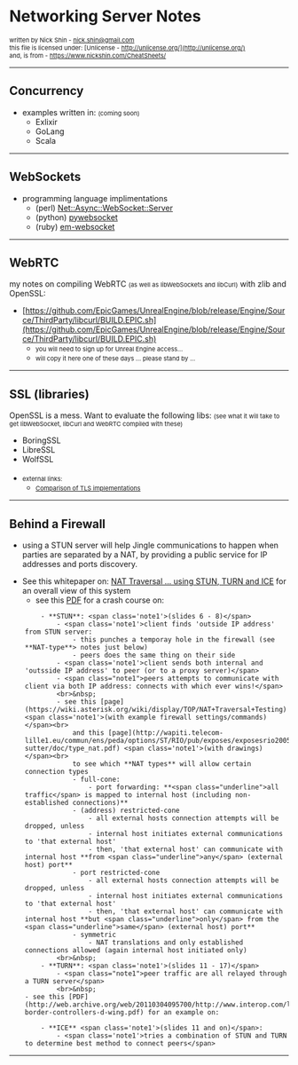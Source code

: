 # Networking Server Notes

<span class="note1">written by Nick Shin - nick.shin@gmail.com<br>
this file is licensed under: [Unlicense - http://unlicense.org/](http://unlicense.org/)<br>
and, is from - <https://www.nickshin.com/CheatSheets/></span>


* * *
## Concurrency

<!--
[//] # ( https://en.wikipedia.org/wiki/List_of_concurrent_and_parallel_programming_languages )
-->

- examples written in: <span class='note1'>(coming soon)</span>
	- Exlixir
	- GoLang
	- Scala

* * *
## WebSockets

- programming language implimentations
	- (perl) [Net::Async::WebSocket::Server](http://search.cpan.org/dist/Net-Async-WebSocket/lib/Net/Async/WebSocket/Server.pm)
	- (python) [pywebsocket](http://code.google.com/p/pywebsocket/)
	- (ruby) [em-websocket](https://github.com/igrigorik/em-websocket)

* * *
## WebRTC

my notes on compiling WebRTC <span class='note1'>(as well as libWebSockets and libCurl)</span> with zlib and OpenSSL:
- [https://github.com/EpicGames/UnrealEngine/blob/release/Engine/Source/ThirdParty/libcurl/BUILD.EPIC.sh](https://github.com/EpicGames/UnrealEngine/blob/release/Engine/Source/ThirdParty/libcurl/BUILD.EPIC.sh)
	- <span class="note1">you will need to sign up for Unreal Engine access...</span>
	- <span class="note1">will copy it here one of these days ... please stand by ...</span>

* * *
## SSL (libraries)

OpenSSL is a mess.  Want to evaluate the following libs:
<span class='note1'>(see what it will take to get libWebSocket, libCurl and WebRTC compiled with these)</span>
- BoringSSL
- LibreSSL
- WolfSSL
<br>&nbsp;
- <span class="note1">external links:</span>
	- <span class="note1">[Comparison of TLS implementations](https://en.wikipedia.org/wiki/Comparison_of_TLS_implementations)</span>

* * *
## Behind a Firewall

- using a STUN server will help Jingle communications to happen when parties are separated
	by a NAT, by providing a public service for IP addresses and ports discovery.

<!--
[//] # ( 	- asterisk                                                                                                     )
[//] # ( 	- ejabberd                                                                                                     )
[//] # ( 		- configure listening module:                                                                              )
[//] # ( ```erlang                                                                                                         )
[//] # ( {listen,                                                                                                          )
[//] # ( 	[                                                                                                              )
[//] # ( 		...                                                                                                        )
[//] # ( 		{ {3478, udp}, ejabberd_stun, [] },                                                                        )
[//] # ( 		{3478, ejabberd_stun, []}, %% TCP!!!                                                                       )
[//] # ( 		{5349, ejabberd_stun, [{certfile, "/etc/ejabberd/server.pem"}]}, %% TCP!!!                                 )
[//] # ( 		...                                                                                                        )
[//] # ( 	]                                                                                                              )
[//] # ( }                                                                                                                 )
[//] # ( ```                                                                                                               )

[//] # ( 		- and configure DNS SRV records properly so clients can easily discover STUN server from your XMPP domain: )
[//] # ( ```zone                                                                                                           )
[//] # ( _stun._udp   IN SRV  0 0 3478 stun.example.com.                                                                   )
[//] # ( _stun._tcp   IN SRV  0 0 3478 stun.example.com.                                                                   )
[//] # ( _stuns._tcp  IN SRV  0 0 5349 stun.example.com.                                                                   )
[//] # ( ```                                                                                                               )
-->

- See this whitepaper on: [NAT Traversal ... using STUN, TURN and ICE](http://web.archive.org/web/20120313075557/http://www.voiptraversal.com/) for an overall view of this system
	- see this [PDF](http://www.viagenie.ca/publications/2008-09-24-astricon-stun-turn-ice.pdf) for a crash course on:
<!--
[//] # ( <span class='note1'>(by Simon Perreault)</span> )
-->
		- **STUN**: <span class='note1'>(slides 6 - 8)</span>
			- <span class='note1'>client finds 'outside IP address' from STUN server:
				- this punches a temporay hole in the firewall (see **NAT-type**> notes just below)
				- peers does the same thing on their side
			- <span class='note1'>client sends both internal and 'outsside IP address' to peer (or to a proxy server)</span>
			- <span class="note1">peers attempts to communicate with client via both IP address: connects with which ever wins!</span>
			<br>&nbsp;
			- see this [page](https://wiki.asterisk.org/wiki/display/TOP/NAT+Traversal+Testing) <span class='note1'>(with example firewall settings/commands)</span><br>
				and this [page](http://wapiti.telecom-lille1.eu/commun/ens/peda/options/ST/RIO/pub/exposes/exposesrio2005ttnfa2006/butin-sutter/doc/type_nat.pdf) <span class='note1'>(with drawings)</span><br>
				to see which **NAT types** will allow certain connection types
				- full-cone:
					- port forwarding: **<span class="underline">all traffic</span> is mapped to internal host (including non-established connections)**
				- (address) restricted-cone
					- all external hosts connection attempts will be dropped, unless
					- internal host initiates external communications to 'that external host'
					- then, 'that external host' can communicate with internal host **from <span class="underline">any</span> (external host) port**
				- port restricted-cone
					- all external hosts connection attempts will be dropped, unless
					- internal host initiates external communications to 'that external host'
					- then, 'that external host' can communicate with internal host **but <span class="underline">only</span> from the <span class="underline">same</span> (external host) port**
				- symmetric
					- NAT translations and only established connections allowed (again internal host initiated only)
			<br>&nbsp;
		- **TURN**: <span class='note1'>(slides 11 - 17)</span>
			- <span class="note1">peer traffic are all relayed through a TURN server</span>
			<br>&nbsp;
	- see this [PDF](http://web.archive.org/web/20110304095700/http://www.interop.com/lasvegas/2006/presentations/downloads/session-border-controllers-d-wing.pdf) for an example on:
<!--
[//] # ( <span class='note1'>(by Dan Wing)</span> )
-->
		- **ICE** <span class='note1'>(slides 11 and on)</span>:
			- <span class='note1'>tries a combination of STUN and TURN to determine best method to connect peers</span>

* * *




<style>
ul ul ul ul ul, .note1    { font-size: 11px; }
pre                       { margin-left: 2em; }
.markdown-body pre code   { font-size: 80%; }
.underline                { text-decoration: underline; }
</style>

